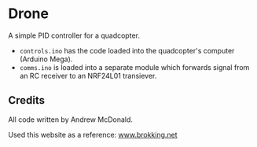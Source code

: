 # Drone

A simple PID controller for a quadcopter.

- `controls.ino` has the code loaded into the quadcopter's computer (Arduino Mega).
- `comms.ino` is loaded into a separate module which forwards signal
from an RC receiver to an NRF24L01 transiever.

## Credits

All code written by Andrew McDonald.

Used this website as a reference: www.brokking.net